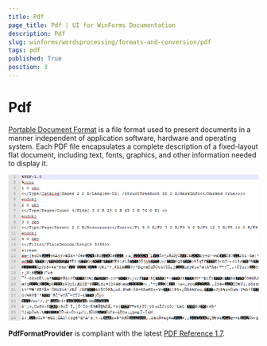 ```yaml
---
title: Pdf
page_title: Pdf | UI for WinForms Documentation
description: Pdf
slug: winforms/wordsprocessing/formats-and-conversion/pdf
tags: pdf
published: True
position: 3
---
```


# Pdf

[Portable Document Format](http://en.wikipedia.org/wiki/Portable_Document_Format) is a file format used to present documents in a manner independent of application software, hardware and operating system. Each PDF file encapsulates a complete description of a fixed-layout flat document, including text, fonts, graphics, and other information needed to display it.

![wordsprocessing-formats-and-conversion-pdf 001](images/wordsprocessing-formats-and-conversion-pdf001.png)

__PdfFormatProvider__ is compliant with the latest [PDF Reference 1.7](http://www.adobe.com/content/dam/Adobe/en/devnet/acrobat/pdfs/pdf_reference_1-7.pdf).
      



